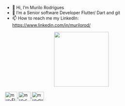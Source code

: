 - 👋 Hi, I’m Murilo Rodrigues
- 🌱 I’m a Senior software Developer Flutter/ Dart and git
- 📫 How to reach me my LinkedIn: https://www.linkedin.com/in/murilorod/

<div align="center">
  <a href="https://github.com/Murilou170">
  <img height="180em" src="https://github-readme-stats.vercel.app/api/top-langs/?username=Murilou170&layout=compact&langs_count=7&theme=dark"/>
</div>
  
<div style="display: inline_block"><br>
  <img align="center" alt="mur-FL" height="30" width="40" src="https://cdn.jsdelivr.net/gh/devicons/devicon/icons/flutter/flutter-original.svg">
  <img align="center" alt="mur-c" height="30" width="40" src="https://cdn.jsdelivr.net/gh/devicons/devicon/icons/c/c-original.svg">
  <img align="center" alt="mur-py" height="30" width="40" src="https://cdn.jsdelivr.net/gh/devicons/devicon/icons/python/python-plain.svg">
  
  

